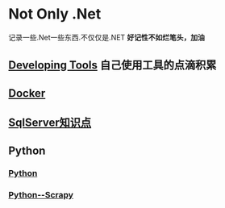 # Not Only .Net

记录一些.Net一些东西.不仅仅是.NET **好记性不如烂笔头，加油**

## [Developing Tools](./Tools.md) 自己使用工具的点滴积累

## [Docker](./Docker.md)

## [SqlServer知识点](./SqlServer.md)

## Python

### [Python](./Python.md)

### [Python--Scrapy](./Python.Scrapy.md)
